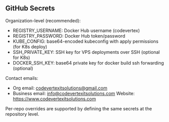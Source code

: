 GitHub Secrets
--------------

Organization-level (recommended):
- REGISTRY_USERNAME: Docker Hub username (codevertex)
- REGISTRY_PASSWORD: Docker Hub token/password
- KUBE_CONFIG: base64-encoded kubeconfig with apply permissions (for K8s deploy)
- SSH_PRIVATE_KEY: SSH key for VPS deployments over SSH (optional for K8s)
- DOCKER_SSH_KEY: base64 private key for docker build ssh forwarding (optional)

Contact emails:
- Org email: codevertexitsolutions@gmail.com
- Business email: info@codevertexitsolutions.com
Website: https://www.codevertexitsolutions.com

Per-repo overrides are supported by defining the same secrets at the repository level.


